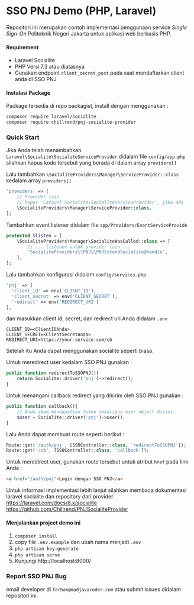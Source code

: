# SSO PNJ Demo (PHP, Laravel)

Repositori ini merupakan contoh implementasi penggunaan service *Single Sign-On*
Politeknik Negeri Jakarta untuk aplikasi web berbasis PHP.

#### Requirement
- Laravel Socialite
- PHP Versi 7.3 atau diatasnya
- Gunakan endpoint `client_secret_post` pada saat mendaftarkan client anda di SSO PNJ

#### Instalasi Package
Package tersedia di repo packagist, install dengan menggunakan :
```bash
composer require laravel/socialite
composer require chillrend/pnj-socialite-provider
```

### Quick Start
Jika Anda telah menambahkan `Laravel\Socialite\SocialiteServiceProvider`
didalam file `config/app.php` silahkan hapus kode tersebut yang berada di dalam array `providers[]`

Lalu tambahkan `\SocialiteProviders\Manager\ServiceProvider::class` kedalam array `providers[]`

```php
'providers' => [
    // Provider lain
    // hapus 'Laravel\Socialite\SocialiteServiceProvider', jika ada
    \SocialiteProviders\Manager\ServiceProvider::class,
];
```

Tambahkan event listener didalam file `app/Providers/EventServiceProvide`
```php
protected $listen = [
    \SocialiteProviders\Manager\SocialiteWasCalled::class => [
        // ... listener untuk provider lain ...
        'SocialiteProviders\\PNJ\\PNJExtendSocialite@handle',
    ],
];
```
Lalu tambahkan konfigurasi didalam `config/services.php`
```php
'pnj' => [    
  'client_id' => env('CLIENT_ID'),  
  'client_secret' => env('CLIENT_SECRET'),  
  'redirect' => env('REDIRECT_URI') 
],
```

dan masukkan client id, secret, dan redirect uri Anda didalam `.env`
```dotenv
CLIENT_ID=<ClientIDAnda>
CLIENT_SECRET=<ClientSecretAnda>
REDIRECT_URI=https://your-service.com/cb
```
Setelah itu Anda dapat menggunakan socialite seperti biasa.

Untuk meredirect user kedalam SSO PNJ gunakan :
```php
public function redirectToSSOPNJ(){
    return Socialite::driver('pnj')->redirect();
}
```

Untuk menangani callback redirect yang dikirim oleh SSO PNJ gunakan :
```php
public function callback(){
    // Anda akan mendapatkan token sekaligus user object disini.
    $user = Socialite::driver('pnj')->user();
}
```

Lalu Anda dapat membuat route seperti berikut :
```php
Route::get('/auth/pnj', [SSOController::class, 'redirectToSSOPNJ']);
Route::get('/cb', [SSOController::class, 'callback']);
```

Untuk meredirect user, gunakan route tersebut untuk atribut `href` pada link Anda :
```html
<a href="/auth/pnj">Login dengan SSO PNJ</a>
```

Untuk informasi implementasi lebih lanjut silahkan membaca dokumentasi laravel socialite dan repository dari provider.
https://laravel.com/docs/8.x/socialite
https://github.com/Chillrend/PNJSocialiteProvider

#### Menjalankan project demo ini
1. `composer install`
2. copy file `.env.example` dan ubah nama menjadi `.env`
3. `php artisan key:generate`
4. `php artisan serve`
5. Kunjungi http://localhost:8000/

### Report SSO PNJ Bug
email developer di `farhan@madjavacoder.com` atau submit issues didalam repositori ini.
